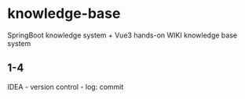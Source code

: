 # knowledge-base
SpringBoot knowledge system + Vue3 hands-on WIKI knowledge base system

## 1-4
IDEA - version control - log: commit
